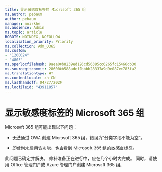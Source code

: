 ```yaml
---
title: 显示敏感度标签的 Microsoft 365 组
ms.author: pebaum
author: pebaum
manager: mnirkhe
ms.audience: Admin
ms.topic: article
ROBOTS: NOINDEX, NOFOLLOW
localization_priority: Priority
ms.collection: Adm_O365
ms.custom:
- "1200024"
- "4803"
ms.openlocfilehash: 9aea00b8239ed126cd56385cc6265fc15466db30
ms.sourcegitcommit: 286000b588adef1bbbb28337a9d9e087ec783fa2
ms.translationtype: HT
ms.contentlocale: zh-CN
ms.lasthandoff: 04/27/2020
ms.locfileid: "43911857"
---
```

# <a name="microsoft-365-groups-showing-sensitivity-label"></a>显示敏感度标签的 Microsoft 365 组

Microsoft 365 组可能出现以下问题：

- 无法通过 OWA 创建 Microsoft 365 组，错误为“分类字段不能为空”。

- 即使尚未启用该功能，也会看到 Microsoft 365 组的敏感度标签。

此问题已确定并解决。 修补准备正在进行中，应在几个小时内完成。 同时，请使用 Office 管理门户或 Azure 管理门户创建 Microsoft 365 组。  
